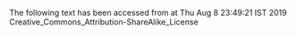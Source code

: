 The following text has been accessed from at Thu Aug 8 23:49:21 IST 2019
Creative_Commons_Attribution-ShareAlike_License
